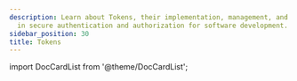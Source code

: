 ```yaml
---
description: Learn about Tokens, their implementation, management, and best practices
  in secure authentication and authorization for software development.
sidebar_position: 30
title: Tokens
---
```


import DocCardList from '@theme/DocCardList';

<DocCardList />
